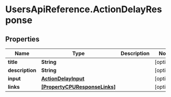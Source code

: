 # UsersApiReference.ActionDelayResponse

## Properties

Name | Type | Description | Notes
------------ | ------------- | ------------- | -------------
**title** | **String** |  | [optional] 
**description** | **String** |  | [optional] 
**input** | [**ActionDelayInput**](ActionDelayInput.md) |  | [optional] 
**links** | [**[PropertyCPUResponseLinks]**](PropertyCPUResponseLinks.md) |  | [optional] 



